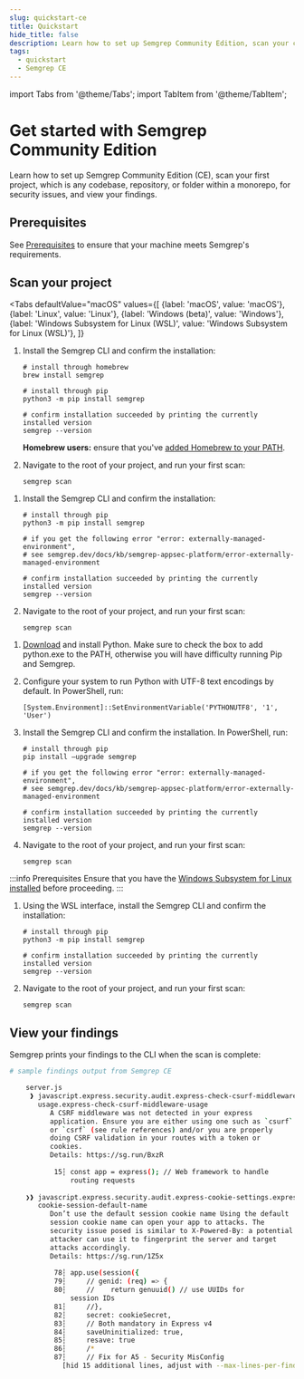 ```yaml
---
slug: quickstart-ce
title: Quickstart
hide_title: false
description: Learn how to set up Semgrep Community Edition, scan your codebase for security issues, and view your findings
tags:
  - quickstart
  - Semgrep CE
---
```


import Tabs from '@theme/Tabs';
import TabItem from '@theme/TabItem';

# Get started with Semgrep Community Edition

Learn how to set up Semgrep Community Edition (CE), scan your first project, which is any codebase, repository, or folder within a monorepo, for security issues, and view your findings.

## Prerequisites

See [Prerequisites](/prerequisites) to ensure that your machine meets Semgrep's requirements.

## Scan your project

<Tabs
    defaultValue="macOS"
    values={[
    {label: 'macOS', value: 'macOS'},
    {label: 'Linux', value: 'Linux'},
    {label: 'Windows (beta)', value: 'Windows'},
    {label: 'Windows Subsystem for Linux (WSL)', value: 'Windows Subsystem for Linux (WSL)'},
    ]}
>

<TabItem value='macOS'>

1. Install the Semgrep CLI and confirm the installation:

    ```console
    # install through homebrew
    brew install semgrep

    # install through pip
    python3 -m pip install semgrep

    # confirm installation succeeded by printing the currently installed version
    semgrep --version
    ```

    **Homebrew users:** ensure that you've [added Homebrew to your PATH](https://docs.brew.sh/FAQ#my-mac-apps-dont-find-homebrew-utilities).

2. Navigate to the root of your project, and run your first scan:

    ```console
    semgrep scan
    ```

</TabItem>

<TabItem value='Linux'>

1. Install the Semgrep CLI and confirm the installation:

    ```console
    # install through pip
    python3 -m pip install semgrep

    # if you get the following error "error: externally-managed-environment",
    # see semgrep.dev/docs/kb/semgrep-appsec-platform/error-externally-managed-environment 

    # confirm installation succeeded by printing the currently installed version
    semgrep --version
    ```

1. Navigate to the root of your project, and run your first scan:

    ```console
    semgrep scan
    ```

</TabItem>

<TabItem value='Windows'>

1. [Download](https://www.python.org/downloads/) and install Python. Make sure to check the box to add python.exe to the PATH, otherwise you will have difficulty running Pip and Semgrep.

2. Configure your system to run Python with UTF-8 text encodings by default. In PowerShell, run:

    ```console
    [System.Environment]::SetEnvironmentVariable('PYTHONUTF8', '1', 'User')
    ```

3. Install the Semgrep CLI and confirm the installation. In PowerShell, run:

    ```console
    # install through pip
    pip install –upgrade semgrep

    # if you get the following error "error: externally-managed-environment",
    # see semgrep.dev/docs/kb/semgrep-appsec-platform/error-externally-managed-environment 

    # confirm installation succeeded by printing the currently installed version
    semgrep --version
    ```

4. Navigate to the root of your project, and run your first scan:

    ```console
    semgrep scan
    ```

</TabItem>

<TabItem value='Windows Subsystem for Linux (WSL)'>

:::info Prerequisites
Ensure that you have the [Windows Subsystem for Linux installed](https://learn.microsoft.com/en-us/windows/wsl/install) before proceeding.
:::

1. Using the WSL interface, install the Semgrep CLI and confirm the installation:

    ```console
    # install through pip
    python3 -m pip install semgrep

    # confirm installation succeeded by printing the currently installed version
    semgrep --version
    ```

2. Navigate to the root of your project, and run your first scan:

    ```console
    semgrep scan
    ```

</TabItem>

</Tabs>

## View your findings

Semgrep prints your findings to the CLI when the scan is complete:

```bash
# sample findings output from Semgrep CE

    server.js
     ❱ javascript.express.security.audit.express-check-csurf-middleware-
       usage.express-check-csurf-middleware-usage                       
          A CSRF middleware was not detected in your express          
          application. Ensure you are either using one such as `csurf`
          or `csrf` (see rule references) and/or you are properly     
          doing CSRF validation in your routes with a token or        
          cookies.                                                    
          Details: https://sg.run/BxzR                                
                                                                      
           15┆ const app = express(); // Web framework to handle
               routing requests                                 
   
    ❯❱ javascript.express.security.audit.express-cookie-settings.express-
       cookie-session-default-name                                       
          Don’t use the default session cookie name Using the default 
          session cookie name can open your app to attacks. The       
          security issue posed is similar to X-Powered-By: a potential
          attacker can use it to fingerprint the server and target    
          attacks accordingly.                                        
          Details: https://sg.run/1Z5x                                
                                                                      
           78┆ app.use(session({
           79┆     // genid: (req) => {
           80┆     //    return genuuid() // use UUIDs for
               session IDs                                
           81┆     //},
           82┆     secret: cookieSecret,
           83┆     // Both mandatory in Express v4
           84┆     saveUninitialized: true,
           85┆     resave: true
           86┆     /*
           87┆     // Fix for A5 - Security MisConfig
             [hid 15 additional lines, adjust with --max-lines-per-finding] 
```

